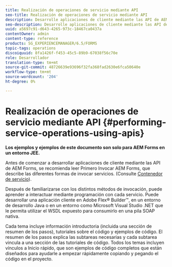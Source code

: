 ```yaml
---
title: Realización de operaciones de servicio mediante API
seo-title: Realización de operaciones de servicio mediante API
description: Desarrolle aplicaciones de cliente mediante las API de AEM Forms.
seo-description: Desarrolle aplicaciones de cliente mediante las API de AEM Forms.
uuid: a5697c91-d643-4265-973c-18467ca0437a
contentOwner: admin
content-type: reference
products: SG_EXPERIENCEMANAGER/6.5/FORMS
topic-tags: operations
discoiquuid: 8fa1426f-f453-45c5-89b9-67038f56c70e
role: Desarrollador
translation-type: tm+mt
source-git-commit: 48726639e93696f32fa368fad2630e6fca50640e
workflow-type: tm+mt
source-wordcount: '204'
ht-degree: 0%

---
```



# Realización de operaciones de servicio mediante API {#performing-service-operations-using-apis}

**Los ejemplos y ejemplos de este documento son solo para AEM Forms en un entorno JEE.**

Antes de comenzar a desarrollar aplicaciones de cliente mediante las API de AEM Forms, se recomienda leer Primero Invocar AEM Forms, que describe las diferentes formas de invocar servicios. (Consulte [Contenedor de servicio](/help/forms/developing/service-container.md#service-container)).

Después de familiarizarse con los distintos métodos de invocación, puede aprender a interactuar mediante programación con cada servicio. Puede desarrollar una aplicación cliente en Adobe Flex® Builder™, en un entorno de desarrollo Java o en un entorno como Microsoft Visual Studio .NET que le permita utilizar el WSDL expuesto para consumirlo en una pila SOAP nativa.

Cada tema incluye información introductoria (incluida una sección de resumen de los pasos), tutoriales sobre el código y ejemplos de código. El resumen de los pasos explica las subtareas necesarias y cada subtarea vincula a una sección de las tutoriales de código. Todos los temas incluyen vínculos a Inicio rápido, que son ejemplos de código completos que están diseñados para ayudarle a empezar rápidamente copiando y pegando el código en el proyecto.
